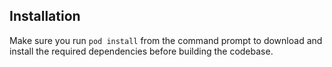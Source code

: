 ## Installation
Make sure you run `pod install` from the command prompt to download and install the required dependencies before building the codebase.
